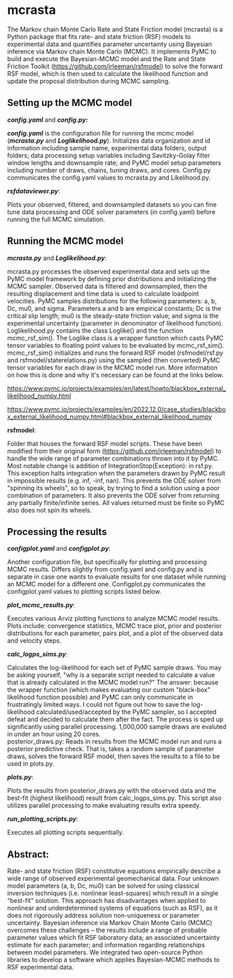 
# mcrasta
The Markov chain Monte Carlo Rate and State Friction model (mcrasta) is a Python package that fits rate- and state
friction (RSF) models to experimental data and quantifies parameter uncertainty using Bayesian inference via 
Markov chain Monte Carlo (MCMC). It implements PyMC to build and execute the Bayesian-MCMC model and the Rate 
and State Friction Toolkit (https://github.com/jrleeman/rsfmodel) to solve the forward RSF model, which is then used to 
calculate the likelihood function and update the proposal distribution during MCMC sampling. 

## Setting up the MCMC model
***config.yaml*** and ***config.py:***

***config.yaml*** is the configuration file for running the mcmc model (***mcrasta.py*** and ***Loglikelihood.py***). Initializes data organization and id information including sample name, experimental data folders, output folders; data processing setup variables including Savitzky-Golay filter window lengths and downsample rate; and PyMC model setup parameters including number of draws, chains, tuning draws, and cores. Config.py communicates the config.yaml values to mcrasta.py and Likelihood.py.

***rsfdataviewer.py***:

Plots your observed, filtered, and downsampled datasets so you can fine tune data processing and ODE solver parameters (in config.yaml) before running the full MCMC simulation. 

## Running the MCMC model

***mcrasta.py*** and ***Loglikelihood.py***:

mcrasta.py processes the observed experimental data and sets up the PyMC model framework by defining prior distributions and initializing the MCMC sampler. Observed data is filtered and downsampled, then the resulting displacement and time data is used to calculate loadpoint velocities. PyMC samples distributions for the following parameters: a, b, Dc, mu0, and sigma. Parameters a and b are empirical constants; Dc is the critical slip length; mu0 is the steady-state friction value; and sigma is the experimental uncertainty (parameter in denominator of likelihood function). Loglikelihood.py contains the class Loglike() and the function mcmc_rsf_sim(). The Loglike class is a wrapper function which casts PyMC tensor variables to floating point values to be evaluated by mcmc_rsf_sim(). mcmc_rsf_sim() initializes and runs the forward RSF model (rsfmodel/rsf.py and rsfmodel/staterelations.py) using the sampled (then converted) PyMC tensor variables for each draw in the MCMC model run. More information on how this is done and why it's necessary can be found at the links below.   

https://www.pymc.io/projects/examples/en/latest/howto/blackbox_external_likelihood_numpy.html

https://www.pymc.io/projects/examples/en/2022.12.0/case_studies/blackbox_external_likelihood_numpy.html#blackbox_external_likelihood_numpy

**rsfmodel**: 

Folder that houses the forward RSF model scripts. These have been modified from their original form (https://github.com/jrleeman/rsfmodel) to handle the wide range of parameter combinations thrown into it by PyMC. Most notable change is addition of IntegrationStop(Exception): in rsf.py. This exception halts integration when the parameters drawn by PyMC result in impossible results (e.g. inf, -inf, nan). This prevents the ODE solver from "spinning its wheels", so to speak, by trying to find a solution using a poor combination of parameters. It also prevents the ODE solver from returning any partially finite/infinite series. All values returned must be finite so PyMC also does not spin its wheels. 

## Processing the results
***configplot.yaml*** and ***configplot.py***:

Another configuration file, but specifically for plotting and processing MCMC results. Differs slightly from config.yaml and config.py and is separate in case one wants to evaluate results for one dataset while running an MCMC model for a different one. Configplot.py communicates the configplot.yaml values to plotting scripts listed below.

***plot_mcmc_results.py***:

Executes various Arviz plotting functions to analyze MCMC model results. Plots include: convergence statistics, MCMC trace plot, prior and posterior distributions for each parameter, pairs plot, and a plot of the observed data and velocity steps.

***calc_logps_sims.py***:

Calculates the log-likelihood for each set of PyMC sample draws. You may be asking yourself, "why is a separate script needed to calculate a value that is already calculated in the MCMC model run?" The answer: because the wrapper function (which makes evaluating our custom "black-box" likelihood function possible) and PyMC can only communicate in frustratingly limited ways. I could not figure out how to save the log-likelihood calculated/used/accepted by the PyMC sampler, so I accepted defeat and decided to calculate them after the fact. The process is sped up significantly using parallel processing. 1,000,000 sample draws are evaluted in under an hour using 20 cores.  
posterior_draws.py:
Reads in results from the MCMC model run and runs a posterior predictive check. That is, takes a random sample of parameter draws, solves the forward RSF model, then saves the results to a file to be used in plots.py. 

***plots.py***:

Plots the results from posterior_draws.py with the observed data and the best-fit (highest likelihood) result from calc_logps_sims.py. This script also utilizes parallel processing to make evaluating results extra speedy. 

***run_plotting_scripts.py***:

Executes all plotting scripts sequentially. 

## Abstract: 

Rate- and state friction (RSF) constitutive equations empirically describe a wide range of observed experimental geomechanical data. Four unknown model parameters (a, b, Dc, mu0) can be solved for using classical inversion techniques (i.e. nonlinear least-squares) which result in a single “best-fit” solution. This approach has disadvantages when applied to nonlinear and underdetermined systems of equations (such as RSF), as it does not rigorously address solution non-uniqueness or parameter uncertainty. Bayesian inference via Markov Chain Monte Carlo (MCMC) overcomes these challenges – the results include a range of probable parameter values which fit RSF laboratory data; an associated uncertainty estimate for each parameter; and information regarding relationships between model parameters. We integrated two open-source Python libraries to develop a software which applies Bayesian-MCMC methods to RSF experimental data.



